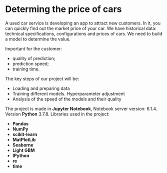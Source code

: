 # Determing the price of cars
  
A used car service is developing an app to attract new customers.
In it, you can quickly find out the market price of your car.
We have historical data: technical specifications, configurations and prices of cars. We need to build a model to determine the value.

Important for the customer:

- quality of prediction;
- prediction speed;
- training time.
 
 
The key steps of our project will be:

* Loading and preparing data
* Training different models. Hyperparameter adjustment
* Analysis of the speed of the models and their quality
  
The project is made in **Jupyter Notebook**, Notebook server version: 6.1.4. Version **Python** 3.7.8.
Libraries used in the project:
* **Pandas**
* **NumPy**
* **scikit-learn**
* **MatPlotLib**
* **Seaborne**
* **Light GBM**
* **IPython**
* **re**
* **time**
